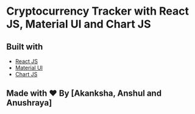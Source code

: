 # Cryptocurrency Tracker with React JS, Material UI and Chart JS





## Built with 

- [React JS](https://reactjs.org/)
- [Material UI](https://v4.mui.com/)
- [Chart JS](https://reactchartjs.github.io/react-chartjs-2/#/)

## Made with ♥ By [Akanksha, Anshul and Anushraya]



